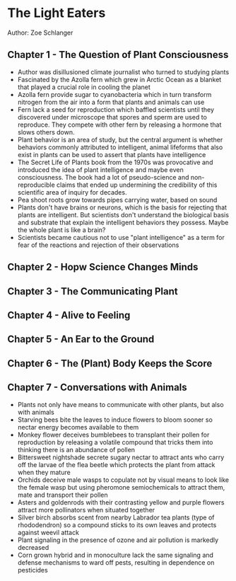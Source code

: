 # The Light Eaters

Author: Zoe Schlanger

## Chapter 1 - The Question of Plant Consciousness

- Author was disillusioned climate journalist who turned to studying plants
- Fascinated by the Azolla fern which grew in Arctic Ocean as a blanket that played a crucial role in cooling the planet
- Azolla fern provide sugar to cyanobacteria which in turn transform nitrogen from the air into a form that plants and animals can use
- Fern lack a seed for reproduction which baffled scientists until they discovered under microscope that spores and sperm are used to reproduce.  They compete with other fern by releasing a hormone that slows others down.
- Plant behavior is an area of study, but the central argument is whether behaviors commonly attributed to intelligent, animal lifeforms that also exist in plants can be used to assert that plants have intelligence
- The Secret Life of Plants book from the 1970s was provocative and introduced the idea of plant intelligence and maybe even consciousness.  The book had a lot of pseudo-science and non-reproducible claims that ended up undermining the credibility of this scientific area of inquiry for decades.
- Pea shoot roots grow towards pipes carrying water, based on sound
- Plants don't have brains or neurons, which is the basis for rejecting that plants are intelligent. But scientists don't understand the biological basis and substrate that explain the intelligent behaviors they possess. Maybe the whole plant is like a brain?
- Scientists became cautious not to use "plant intelligence" as a term for fear of the reactions and rejection of their observations

## Chapter 2 - Hopw Science Changes Minds

## Chapter 3 - The Communicating Plant

## Chapter 4 - Alive to Feeling

## Chapter 5 - An Ear to the Ground

## Chapter 6 - The (Plant) Body Keeps the Score

## Chapter 7 - Conversations with Animals

- Plants not only have means to communicate with other plants, but also with animals
- Starving bees bite the leaves to induce flowers to bloom sooner so nectar energy becomes available to them
- Monkey flower deceives bumblebees to transplant their pollen for reproduction by releasing a volatile compound that tricks them into thinking there is an abundance of pollen
- Bittersweet nightshade secrete sugary nectar to attract ants who carry off the larvae of the flea beetle which protects the plant from attack when they mature
- Orchids deceive male wasps to copulate not by visual means to look like the female wasp but using pheromone semiochemicals to attract them, mate and transport their pollen
- Asters and goldenrods with their contrasting yellow and purple flowers attract more pollinators when situated together
- Silver birch absorbs scent from nearby Labrador tea plants (type of rhododendron) so a compound sticks to its own leaves and protects against weevil attack
- Plant signaling in the presence of ozone and air pollution is markedly decreased
- Corn grown hybrid and in monoculture lack the same signaling and defense mechanisms to ward off pests, resulting in dependence on pesticides
